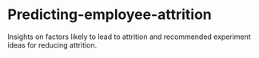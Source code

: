 # Predicting-employee-attrition
Insights on factors likely to lead to attrition and recommended experiment ideas for reducing attrition. 
